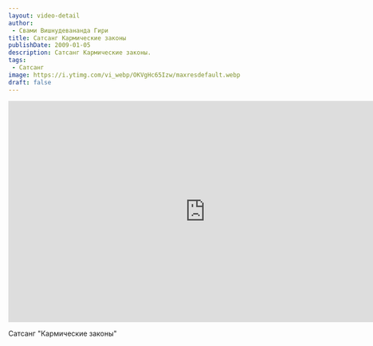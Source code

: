 ```yaml
---
layout: video-detail
author:
 - Свами Вишнудевананда Гири
title: Сатсанг Кармические законы
publishDate: 2009-01-05
description: Сатсанг Кармические законы. 
tags: 
 - Сатсанг
image: https://i.ytimg.com/vi_webp/OKVgHc65Izw/maxresdefault.webp
draft: false
---
```


<iframe width="790" height="444" src="https://www.youtube.com/embed/OKVgHc65Izw" frameborder="0" allowfullscreen=""></iframe> 

  Сатсанг "Кармические законы"

  

 